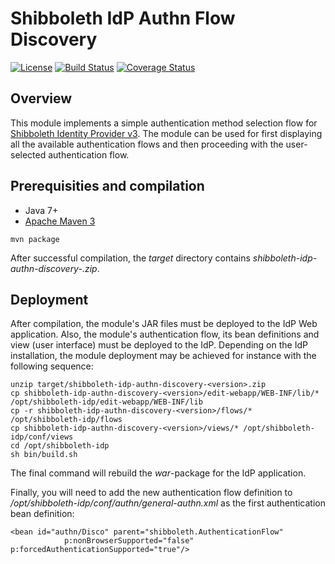 # Shibboleth IdP Authn Flow Discovery

[![License](http://img.shields.io/:license-mit-blue.svg)](https://opensource.org/licenses/MIT)
[![Build Status](https://travis-ci.org/mpassid/shibboleth-idp-authn-discovery.svg?branch=master)](https://travis-ci.org/mpassid/shibboleth-idp-authn-discovery)
[![Coverage Status](https://coveralls.io/repos/github/mpassid/shibboleth-idp-authn-discovery/badge.svg?branch=master)](https://coveralls.io/github/mpassid/shibboleth-idp-authn-discovery?branch=master)

## Overview

This module implements a simple authentication method selection flow for [Shibboleth Identity Provider v3](https://wiki.shibboleth.net/confluence/display/IDP30/Home). The module can be used for first displaying all
the available authentication flows and then proceeding with the user-selected authentication flow.

## Prerequisities and compilation

- Java 7+
- [Apache Maven 3](https://maven.apache.org/)

```
mvn package
```

After successful compilation, the _target_ directory contains _shibboleth-idp-authn-discovery-<version>.zip_.

## Deployment

After compilation, the module's JAR files must be deployed to the IdP Web
application. Also, the module's authentication flow, its bean definitions and view (user interface) must
be deployed to the IdP. Depending on the IdP installation, the module deployment may be achieved for instance 
with the following sequence:

```
unzip target/shibboleth-idp-authn-discovery-<version>.zip
cp shibboleth-idp-authn-discovery-<version>/edit-webapp/WEB-INF/lib/* /opt/shibboleth-idp/edit-webapp/WEB-INF/lib
cp -r shibboleth-idp-authn-discovery-<version>/flows/* /opt/shibboleth-idp/flows
cp shibboleth-idp-authn-discovery-<version>/views/* /opt/shibboleth-idp/conf/views
cd /opt/shibboleth-idp
sh bin/build.sh
```

The final command will rebuild the _war_-package for the IdP application.

Finally, you will need to add the new authentication flow definition to _/opt/shibboleth-idp/conf/authn/general-authn.xml_ as the first authentication bean definition:

```
<bean id="authn/Disco" parent="shibboleth.AuthenticationFlow"
            p:nonBrowserSupported="false" p:forcedAuthenticationSupported="true"/>
```

